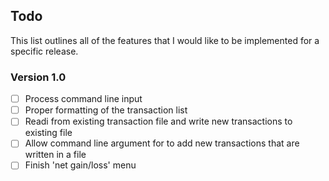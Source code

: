 ## Todo
This list outlines all of the features that I would like to be implemented for a specific release.

### Version 1.0
- [ ] Process command line input
- [ ] Proper formatting of the transaction list
- [ ] Readi from existing transaction file and write new transactions to existing file
- [ ] Allow command line argument for to add new transactions that are written in a file
- [ ] Finish 'net gain/loss' menu
